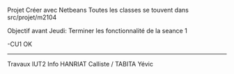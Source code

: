 Projet Créer avec Netbeans
Toutes les classes se touvent dans src/projet/m2104

Objectif avant Jeudi:
Terminer les fonctionnalité de la seance 1

-CU1 OK

---------------
Travaux IUT2 Info
HANRIAT Calliste / TABITA Yévic
